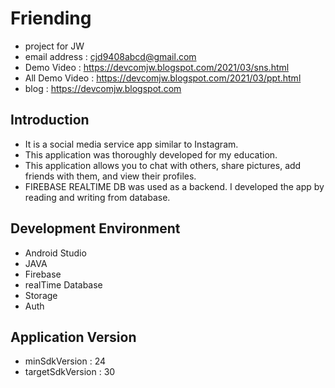 # Friending
- project for JW <br />
- email address : cjd9408abcd@gmail.com <br />
- Demo Video : https://devcomjw.blogspot.com/2021/03/sns.html <br />
- All Demo Video : https://devcomjw.blogspot.com/2021/03/ppt.html <br />
- blog : https://devcomjw.blogspot.com <br />

## Introduction
- It is a social media service app similar to Instagram. 
- This application was thoroughly developed for my education. 
- This application allows you to chat with others, share pictures, add friends with them, and view their profiles. 
- FIREBASE REALTIME DB was used as a backend. I developed the app by reading and writing from database.

## Development Environment
- Android Studio 
- JAVA
- Firebase 
- realTime Database
- Storage
- Auth

## Application Version
- minSdkVersion : 24
- targetSdkVersion : 30
